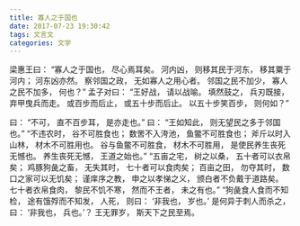 ```yaml
---
title: 寡人之于国也
date: 2017-07-23 19:30:42
tags: 文言文
categories: 文学
---
```

梁惠王曰： “寡人之于国也， 尽心焉耳矣。 河内凶， 则移其民于河东， 移其粟于河内； 河东凶亦然。 察邻国之政， 无如寡人之用心者。 邻国之民不加少， 寡人之民不加多， 何也？”
孟子对曰： “王好战， 请以战喻。 填然鼓之， 兵刃既接， 弃甲曳兵而走。 或百步而后止， 或五十步而后止。 以五十步笑百步， 则何如？”
<!-- more -->
曰： “不可， 直不百步耳， 是亦走也。”
曰： “王如知此， 则无望民之多于邻国也。”
“不违农时， 谷不可胜食也； 数罟不入洿池， 鱼鳖不可胜食也； 斧斤以时入山林， 材木不可胜用也。 谷与鱼鳖不可胜食， 材木不可胜用， 是使民养生丧死无憾也。 养生丧死无憾， 王道之始也。”
“五亩之宅， 树之以桑， 五十者可以衣帛矣； 鸡豚狗彘之畜， 无失其时， 七十者可以食肉矣； 百亩之田， 勿夺其时， 数口之家可以无饥矣； 谨庠序之教， 申之以孝悌之义， 颁白者不负戴于道路矣。 七十者衣帛食肉， 黎民不饥不寒， 然而不王者， 未之有也。”
“狗彘食人食而不知检， 途有饿殍而不知发， 人死， 则曰： ‘非我也， 岁也。’ 是何异于刺人而杀之， 曰： ‘非我也， 兵也。’？ 王无罪岁， 斯天下之民至焉。
